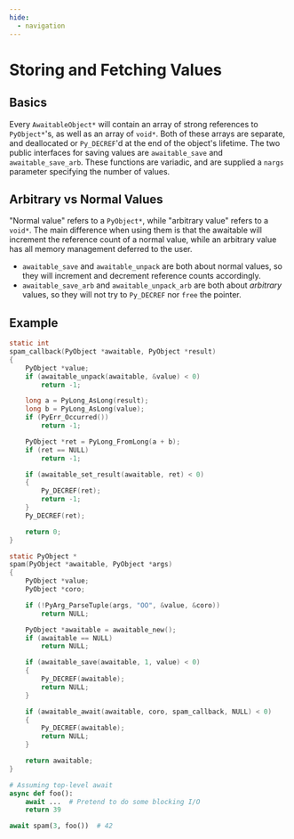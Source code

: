 ```yaml
---
hide:
  - navigation
---
```


# Storing and Fetching Values

## Basics

Every ``AwaitableObject*`` will contain an array of strong references to ``PyObject*``'s, as well as an array of ``void*``. Both of these arrays are separate, and deallocated or `Py_DECREF`'d at the end of the object's lifetime. The two public interfaces for saving values are `awaitable_save` and `awaitable_save_arb`. These functions are variadic, and are supplied a ``nargs`` parameter specifying the number of values. 


## Arbitrary vs Normal Values

"Normal value" refers to a `PyObject*`, while "arbitrary value" refers to a `void*`. The main difference when using them is that the awaitable will increment the reference count of a normal value, while an arbitrary value has all memory management deferred to the user.

- `awaitable_save` and `awaitable_unpack` are both about normal values, so they will increment and decrement reference counts accordingly.
- `awaitable_save_arb` and `awaitable_unpack_arb` are both about *arbitrary* values, so they will not try to `Py_DECREF` nor `free` the pointer.

## Example

```c
static int
spam_callback(PyObject *awaitable, PyObject *result)
{
    PyObject *value;
    if (awaitable_unpack(awaitable, &value) < 0)
        return -1;

    long a = PyLong_AsLong(result);
    long b = PyLong_AsLong(value);
    if (PyErr_Occurred())
        return -1;

    PyObject *ret = PyLong_FromLong(a + b);
    if (ret == NULL)
        return -1;

    if (awaitable_set_result(awaitable, ret) < 0)
    {
        Py_DECREF(ret);
        return -1;
    }
    Py_DECREF(ret);

    return 0;
}

static PyObject *
spam(PyObject *awaitable, PyObject *args)
{
    PyObject *value;
    PyObject *coro;

    if (!PyArg_ParseTuple(args, "OO", &value, &coro))
        return NULL;

    PyObject *awaitable = awaitable_new();
    if (awaitable == NULL)
        return NULL;

    if (awaitable_save(awaitable, 1, value) < 0)
    {
        Py_DECREF(awaitable);
        return NULL;
    }

    if (awaitable_await(awaitable, coro, spam_callback, NULL) < 0)
    {
        Py_DECREF(awaitable);
        return NULL;
    }

    return awaitable;
}
```

```py
# Assuming top-level await
async def foo():
    await ...  # Pretend to do some blocking I/O
    return 39

await spam(3, foo())  # 42
```
